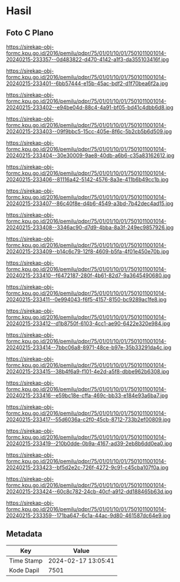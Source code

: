 # Hasil

## Foto C Plano

https://sirekap-obj-formc.kpu.go.id/2016/pemilu/pdpr/75/01/01/10/01/7501011001014-20240215-233357--0d483822-d470-4142-a1f3-da355103416f.jpg

https://sirekap-obj-formc.kpu.go.id/2016/pemilu/pdpr/75/01/01/10/01/7501011001014-20240215-233401--6bb57444-e15b-45ac-bdf2-d1f70bea6f2a.jpg

https://sirekap-obj-formc.kpu.go.id/2016/pemilu/pdpr/75/01/01/10/01/7501011001014-20240215-233402--e94be04d-88c4-4a91-bf05-bd41c4dbb6d8.jpg

https://sirekap-obj-formc.kpu.go.id/2016/pemilu/pdpr/75/01/01/10/01/7501011001014-20240215-233403--09f9bbc5-15cc-405e-8f6c-5b2cb5b6d509.jpg

https://sirekap-obj-formc.kpu.go.id/2016/pemilu/pdpr/75/01/01/10/01/7501011001014-20240215-233404--30e30009-9ae8-40db-a6b6-c35a83162612.jpg

https://sirekap-obj-formc.kpu.go.id/2016/pemilu/pdpr/75/01/01/10/01/7501011001014-20240215-233406--81116a42-5142-4576-8a3e-411b6b49cc1b.jpg

https://sirekap-obj-formc.kpu.go.id/2016/pemilu/pdpr/75/01/01/10/01/7501011001014-20240215-233407--86c40f8e-d4b6-4549-a3bd-7b42dec4ad15.jpg

https://sirekap-obj-formc.kpu.go.id/2016/pemilu/pdpr/75/01/01/10/01/7501011001014-20240215-233408--3346ac90-d7d9-4bba-8a3f-249ec9857926.jpg

https://sirekap-obj-formc.kpu.go.id/2016/pemilu/pdpr/75/01/01/10/01/7501011001014-20240215-233409--b14c6c79-12f8-4609-b5fa-4f01e450e70b.jpg

https://sirekap-obj-formc.kpu.go.id/2016/pemilu/pdpr/75/01/01/10/01/7501011001014-20240215-233410--f6472187-280f-4b61-82d7-9a3645490680.jpg

https://sirekap-obj-formc.kpu.go.id/2016/pemilu/pdpr/75/01/01/10/01/7501011001014-20240215-233411--0e994043-f6f5-4157-8150-bc9289ac1fe8.jpg

https://sirekap-obj-formc.kpu.go.id/2016/pemilu/pdpr/75/01/01/10/01/7501011001014-20240215-233412--d1b8750f-6103-4cc1-ae90-6422e320e984.jpg

https://sirekap-obj-formc.kpu.go.id/2016/pemilu/pdpr/75/01/01/10/01/7501011001014-20240215-233414--7bbc06a8-8971-48ce-b97e-35b33291da4c.jpg

https://sirekap-obj-formc.kpu.go.id/2016/pemilu/pdpr/75/01/01/10/01/7501011001014-20240215-233415--38b4f6a9-f101-4e2d-a5f8-dbbe962b6308.jpg

https://sirekap-obj-formc.kpu.go.id/2016/pemilu/pdpr/75/01/01/10/01/7501011001014-20240215-233416--e59bc18e-cffa-469c-bb33-e184e93a6ba7.jpg

https://sirekap-obj-formc.kpu.go.id/2016/pemilu/pdpr/75/01/01/10/01/7501011001014-20240215-233417--55d6036a-c2f0-45cb-8712-733b2ef00809.jpg

https://sirekap-obj-formc.kpu.go.id/2016/pemilu/pdpr/75/01/01/10/01/7501011001014-20240215-233419--210b0dde-0b9a-4167-ad39-2eb8b6dd0ea0.jpg

https://sirekap-obj-formc.kpu.go.id/2016/pemilu/pdpr/75/01/01/10/01/7501011001014-20240215-233423--bf5d2e2c-726f-4272-9c91-c45cba107f0a.jpg

https://sirekap-obj-formc.kpu.go.id/2016/pemilu/pdpr/75/01/01/10/01/7501011001014-20240215-233424--60c8c782-24cb-40cf-a912-dd188465b63d.jpg

https://sirekap-obj-formc.kpu.go.id/2016/pemilu/pdpr/75/01/01/10/01/7501011001014-20240215-233359--171ba647-6c1a-44ac-9d80-461587dc64e9.jpg


## Metadata

| Key        | Value               |
| ---------- | ------------------- |
| Time Stamp | 2024-02-17 13:05:41 |
| Kode Dapil | 7501                |



